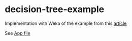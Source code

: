 # decision-tree-example
Implementation with Weka of the example from this
<a href="https://dzone.com/articles/machine-learning-with-decision-trees">article</a>

See [App file](src/main/java/org/bitstorm/wekaexample/App.java) 
